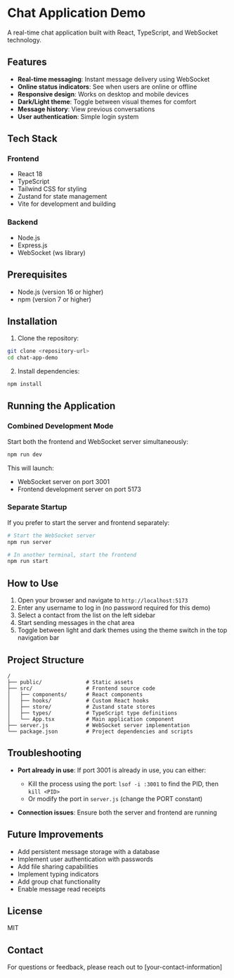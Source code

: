 # Chat Application Demo

A real-time chat application built with React, TypeScript, and WebSocket technology.

## Features

- **Real-time messaging**: Instant message delivery using WebSocket
- **Online status indicators**: See when users are online or offline
- **Responsive design**: Works on desktop and mobile devices
- **Dark/Light theme**: Toggle between visual themes for comfort
- **Message history**: View previous conversations
- **User authentication**: Simple login system

## Tech Stack

### Frontend
- React 18
- TypeScript
- Tailwind CSS for styling
- Zustand for state management
- Vite for development and building

### Backend
- Node.js
- Express.js
- WebSocket (ws library)

## Prerequisites

- Node.js (version 16 or higher)
- npm (version 7 or higher)

## Installation

1. Clone the repository:

```bash
git clone <repository-url>
cd chat-app-demo
```

2. Install dependencies:

```bash
npm install
```

## Running the Application

### Combined Development Mode

Start both the frontend and WebSocket server simultaneously:

```bash
npm run dev
```

This will launch:
- WebSocket server on port 3001
- Frontend development server on port 5173

### Separate Startup

If you prefer to start the server and frontend separately:

```bash
# Start the WebSocket server
npm run server

# In another terminal, start the frontend
npm run start
```

## How to Use

1. Open your browser and navigate to `http://localhost:5173`
2. Enter any username to log in (no password required for this demo)
3. Select a contact from the list on the left sidebar
4. Start sending messages in the chat area
5. Toggle between light and dark themes using the theme switch in the top navigation bar

## Project Structure

```
/
├── public/              # Static assets
├── src/                 # Frontend source code
│   ├── components/      # React components
│   ├── hooks/           # Custom React hooks
│   ├── store/           # Zustand state stores
│   ├── types/           # TypeScript type definitions
│   └── App.tsx          # Main application component
├── server.js            # WebSocket server implementation
└── package.json         # Project dependencies and scripts
```

## Troubleshooting

- **Port already in use**: If port 3001 is already in use, you can either:
  - Kill the process using the port: `lsof -i :3001` to find the PID, then `kill <PID>`
  - Or modify the port in `server.js` (change the PORT constant)

- **Connection issues**: Ensure both the server and frontend are running

## Future Improvements

- Add persistent message storage with a database
- Implement user authentication with passwords
- Add file sharing capabilities
- Implement typing indicators
- Add group chat functionality
- Enable message read receipts

## License

MIT

## Contact

For questions or feedback, please reach out to [your-contact-information] 